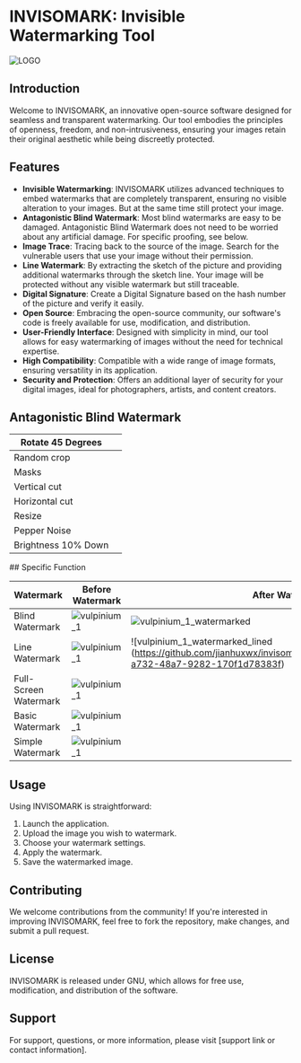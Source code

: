 # INVISOMARK: Invisible Watermarking Tool

![LOGO](https://github.com/jianhuxwx/invisomark/assets/114718101/2c8f4a9b-628d-4ac3-883e-c0882a091758)

## Introduction

Welcome to INVISOMARK, an innovative open-source software designed for seamless and transparent watermarking. Our tool embodies the principles of openness, freedom, and non-intrusiveness, ensuring your images retain their original aesthetic while being discreetly protected.

## Features

- **Invisible Watermarking**: INVISOMARK utilizes advanced techniques to embed watermarks that are completely transparent, ensuring no visible alteration to your images. But at the same time still protect your image.
- **Antagonistic Blind Watermark**: Most blind watermarks are easy to be damaged. Antagonistic Blind Watermark does not need to be worried about any artificial damage. For specific proofing, see below.
- **Image Trace**: Tracing back to the source of the image. Search for the vulnerable users that use your image without their permission.
- **Line Watermark**: By extracting the sketch of the picture and providing additional watermarks through the sketch line. Your image will be protected without any visible watermark but still traceable.
- **Digital Signature**: Create a Digital Signature based on the hash number of the picture and verify it easily.
- **Open Source**: Embracing the open-source community, our software's code is freely available for use, modification, and distribution.
- **User-Friendly Interface**: Designed with simplicity in mind, our tool allows for easy watermarking of images without the need for technical expertise.
- **High Compatibility**: Compatible with a wide range of image formats, ensuring versatility in its application.
- **Security and Protection**: Offers an additional layer of security for your digital images, ideal for photographers, artists, and content creators.

## Antagonistic Blind Watermark

| Rotate 45 Degrees |     |
| --- | --- |
| Random crop |     |
| Masks |     |
| Vertical cut |     |
| Horizontal cut |     |
| Resize |     |
| Pepper Noise |     |
| Brightness 10% Down |     |

## Specific Function

| Watermark | Before Watermark | After Watermark |
| --- | --- | --- |
| Blind Watermark | ![vulpinium_1](https://github.com/jianhuxwx/invisomark/assets/114718101/6146eaa3-b36b-494e-8711-536b45fddc1e)    |  ![vulpinium_1_watermarked](https://github.com/jianhuxwx/invisomark/assets/114718101/a0a7c78c-47f0-48eb-9d67-ae9ff141797d)   |
| Line Watermark |  ![vulpinium_1](https://github.com/jianhuxwx/invisomark/assets/114718101/6146eaa3-b36b-494e-8711-536b45fddc1e)  |   ![vulpinium_1_watermarked_lined (https://github.com/jianhuxwx/invisomark/assets/114718101/9cc66d92-a732-48a7-9282-170f1d78383f)   |
| Full-Screen Watermark |  ![vulpinium_1](https://github.com/jianhuxwx/invisomark/assets/114718101/6146eaa3-b36b-494e-8711-536b45fddc1e)      |     |
| Basic Watermark |  ![vulpinium_1](https://github.com/jianhuxwx/invisomark/assets/114718101/6146eaa3-b36b-494e-8711-536b45fddc1e)      |     |
| Simple Watermark |  ![vulpinium_1](https://github.com/jianhuxwx/invisomark/assets/114718101/6146eaa3-b36b-494e-8711-536b45fddc1e)      |     |

## Usage

Using INVISOMARK is straightforward:

1. Launch the application.
2. Upload the image you wish to watermark.
3. Choose your watermark settings.
4. Apply the watermark.
5. Save the watermarked image.

## Contributing

We welcome contributions from the community! If you're interested in improving INVISOMARK, feel free to fork the repository, make changes, and submit a pull request.

## License

INVISOMARK is released under GNU, which allows for free use, modification, and distribution of the software.

## Support

For support, questions, or more information, please visit [support link or contact information].
